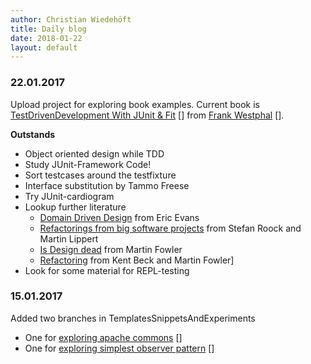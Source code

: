 ```yaml
---
author: Christian Wiedehöft
title: Daily blog
date: 2018-01-22
layout: default
---
```


### 22.01.2017
Upload project for exploring book examples.
Current book is [TestDrivenDevelopment With JUnit & Fit] [] from [Frank Westphal] [].

**Outstands**
* Object oriented design while TDD
* Study JUnit-Framework Code!
* Sort testcases around the testfixture
* Interface substitution by Tammo Freese
* Try JUnit-cardiogram
* Lookup further literature
    * [Domain Driven Design] from Eric Evans
    * [Refactorings from big software projects] from Stefan Roock and Martin Lippert
    * [Is Design dead] from Martin Fowler
    * [Refactoring] from Kent Beck and Martin Fowler] 
* Look for some material for REPL-testing

[TestDrivenDevelopment With JUnit & Fit]: https://github.com/wiedehoeft/bookexamples/tree/testDrivenDevelopmentWithJUnitAndFit
[Frank Westphal]: http://www.frankwestphal.de/
[Refactorings from big software projects]: https://www.amazon.de/Refactorings-grossen-Softwareprojekten-Restrukturierungen-erfolgreich/dp/3898642070
[Refactoring]: https://www.amazon.de/Refactoring-Improving-Existing-Addison-Wesley-Technology-ebook/dp/B007WTFWJ6/ref=sr_1_2?s=books&ie=UTF8&qid=1516642349&sr=1-2&keywords=martin+fowler+refactoring
[Domain Driven Design]: https://www.amazon.de/Domain-Driven-Design-Tackling-Complexity-Software/dp/0321125215/ref=pd_sim_14_1?_encoding=UTF8&pd_rd_i=0321125215&pd_rd_r=JVZ0ABCKBHXAZT8XFNM5&pd_rd_w=S9UUa&pd_rd_wg=U5nAU&psc=1&refRID=JVZ0ABCKBHXAZT8XFNM5
[Is Design dead]: http://martinfowler.com/articles/designDead.html

### 15.01.2017

Added two branches in TemplatesSnippetsAndExperiments
* One for [exploring apache commons] []
* One for [exploring simplest observer pattern] []

[exploring apache commons]: https://github.com/wiedehoeft/TemplatesSnipptesAndExperiments/tree/exploreApacheCommons
[exploring simplest observer pattern]: https://github.com/wiedehoeft/TemplatesSnipptesAndExperiments/tree/exploreMvcPattern 